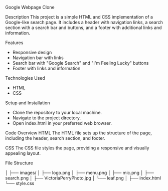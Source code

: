 Google Webpage Clone 

Description
This project is a simple HTML and CSS implementation of a Google-like search page. It includes a header with navigation links, a search section with a search bar and buttons, and a footer with additional links and information.

Features
- Responsive design
- Navigation bar with links
- Search bar with "Google Search" and "I'm Feeling Lucky" buttons
- Footer with links and information
  
Technologies Used
- HTML
- CSS
  
Setup and Installation
- Clone the repository to your local machine.
- Navigate to the project directory.
- Open index.html in your preferred web browser.
  
Code Overview
HTML
The HTML file sets up the structure of the page, including the header, search section, and footer.

CSS
The CSS file styles the page, providing a responsive and visually appealing layout.

File Structure

│
├── images/
│   ├── logo.png
│   ├── menu.png
│   ├── mic.png
│   ├── search.png
│   ├── VictoriaPerryPhoto.jpg
│   └── leaf.png
│
├── index.html
└── style.css

